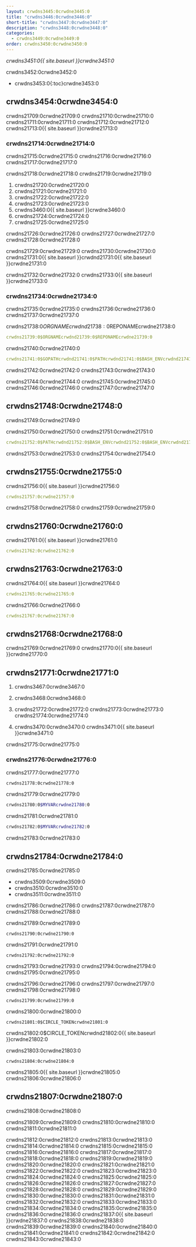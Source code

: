 ```yaml
---
layout: crwdns3445:0crwdne3445:0
title: "crwdns3446:0crwdne3446:0"
short-title: "crwdns3447:0crwdne3447:0"
description: "crwdns3448:0crwdne3448:0"
categories:
  - crwdns3449:0crwdne3449:0
order: crwdns3450:0crwdne3450:0
---
```

*crwdns3451:0{{ site.baseurl }}crwdne3451:0*

crwdns3452:0crwdne3452:0

- crwdns3453:0{:toc}crwdne3453:0

## crwdns3454:0crwdne3454:0

crwdns21709:0crwdne21709:0 crwdns21710:0crwdne21710:0 crwdns21711:0crwdne21711:0 crwdns21712:0crwdne21712:0 crwdns21713:0{{ site.baseurl }}crwdne21713:0

### crwdns21714:0crwdne21714:0

crwdns21715:0crwdne21715:0 crwdns21716:0crwdne21716:0 crwdns21717:0crwdne21717:0

crwdns21718:0crwdne21718:0 crwdns21719:0crwdne21719:0

1. crwdns21720:0crwdne21720:0
2. crwdns21721:0crwdne21721:0
3. crwdns21722:0crwdne21722:0
4. crwdns21723:0crwdne21723:0
5. crwdns3460:0{{ site.baseurl }}crwdne3460:0
6. crwdns21724:0crwdne21724:0
7. crwdns21725:0crwdne21725:0

crwdns21726:0crwdne21726:0 crwdns21727:0crwdne21727:0 crwdns21728:0crwdne21728:0

crwdns21729:0crwdne21729:0 crwdns21730:0crwdne21730:0 crwdns21731:0{{ site.baseurl }}crwdnd21731:0{{ site.baseurl }}crwdne21731:0

crwdns21732:0crwdne21732:0 crwdns21733:0{{ site.baseurl }}crwdne21733:0

### crwdns21734:0crwdne21734:0

crwdns21735:0crwdne21735:0 crwdns21736:0crwdne21736:0 crwdns21737:0crwdne21737:0

crwdns21738:0$ORGNAMEcrwdnd21738:0$REPONAMEcrwdne21738:0

```yaml
crwdns21739:0$ORGNAMEcrwdnd21739:0$REPONAMEcrwdne21739:0
```

crwdns21740:0crwdne21740:0

```yaml
crwdns21741:0$GOPATHcrwdnd21741:0$PATHcrwdnd21741:0$BASH_ENVcrwdnd21741:0$CIRCLE_SHA1crwdnd21741:0$BASH_ENVcrwdne21741:0
```

crwdns21742:0crwdne21742:0 crwdns21743:0crwdne21743:0

crwdns21744:0crwdne21744:0 crwdns21745:0crwdne21745:0 crwdns21746:0crwdne21746:0 crwdns21747:0crwdne21747:0

## crwdns21748:0crwdne21748:0

crwdns21749:0crwdne21749:0

crwdns21750:0crwdne21750:0 crwdns21751:0crwdne21751:0

```yaml
crwdns21752:0$PATHcrwdnd21752:0$BASH_ENVcrwdnd21752:0$BASH_ENVcrwdnd21752:0$BASH_ENVcrwdne21752:0
```

crwdns21753:0crwdne21753:0 crwdns21754:0crwdne21754:0

## crwdns21755:0crwdne21755:0

crwdns21756:0{{ site.baseurl }}crwdne21756:0

```yaml
crwdns21757:0crwdne21757:0
```

crwdns21758:0crwdne21758:0 crwdns21759:0crwdne21759:0

## crwdns21760:0crwdne21760:0

crwdns21761:0{{ site.baseurl }}crwdne21761:0

```yaml
crwdns21762:0crwdne21762:0
```

## crwdns21763:0crwdne21763:0

crwdns21764:0{{ site.baseurl }}crwdne21764:0

```yaml
crwdns21765:0crwdne21765:0
```

crwdns21766:0crwdne21766:0

```yaml
crwdns21767:0crwdne21767:0
```

## crwdns21768:0crwdne21768:0

crwdns21769:0crwdne21769:0 crwdns21770:0{{ site.baseurl }}crwdne21770:0

## crwdns21771:0crwdne21771:0

1. crwdns3467:0crwdne3467:0

2. crwdns3468:0crwdne3468:0

3. crwdns21772:0crwdne21772:0 crwdns21773:0crwdne21773:0 crwdns21774:0crwdne21774:0

4. crwdns3470:0crwdne3470:0 crwdns3471:0{{ site.baseurl }}crwdne3471:0

crwdns21775:0crwdne21775:0

### crwdns21776:0crwdne21776:0

crwdns21777:0crwdne21777:0

```bash
crwdns21778:0crwdne21778:0
```

crwdns21779:0crwdne21779:0

```bash
crwdns21780:0$MYVARcrwdne21780:0
```

crwdns21781:0crwdne21781:0

```bash
crwdns21782:0$MYVARcrwdne21782:0
```

crwdns21783:0crwdne21783:0

## crwdns21784:0crwdne21784:0

crwdns21785:0crwdne21785:0

- crwdns3509:0crwdne3509:0
- crwdns3510:0crwdne3510:0
- crwdns3511:0crwdne3511:0

crwdns21786:0crwdne21786:0 crwdns21787:0crwdne21787:0 crwdns21788:0crwdne21788:0

crwdns21789:0crwdne21789:0

    crwdns21790:0crwdne21790:0
    

crwdns21791:0crwdne21791:0

    crwdns21792:0crwdne21792:0
    

crwdns21793:0crwdne21793:0 crwdns21794:0crwdne21794:0 crwdns21795:0crwdne21795:0

crwdns21796:0crwdne21796:0 crwdns21797:0crwdne21797:0 crwdns21798:0crwdne21798:0

    crwdns21799:0crwdne21799:0
    

crwdns21800:0crwdne21800:0

    crwdns21801:0$CIRCLE_TOKENcrwdne21801:0
    

crwdns21802:0$CIRCLE_TOKENcrwdnd21802:0{{ site.baseurl }}crwdne21802:0

crwdns21803:0crwdne21803:0

    crwdns21804:0crwdne21804:0
    

crwdns21805:0{{ site.baseurl }}crwdne21805:0 crwdns21806:0crwdne21806:0

## crwdns21807:0crwdne21807:0

crwdns21808:0crwdne21808:0

crwdns21809:0crwdne21809:0 crwdns21810:0crwdne21810:0 crwdns21811:0crwdne21811:0

crwdns21812:0crwdne21812:0 crwdns21813:0crwdne21813:0 crwdns21814:0crwdne21814:0 crwdns21815:0crwdne21815:0 crwdns21816:0crwdne21816:0 crwdns21817:0crwdne21817:0 crwdns21818:0crwdne21818:0 crwdns21819:0crwdne21819:0 crwdns21820:0crwdne21820:0 crwdns21821:0crwdne21821:0 crwdns21822:0crwdne21822:0 crwdns21823:0crwdne21823:0 crwdns21824:0crwdne21824:0 crwdns21825:0crwdne21825:0 crwdns21826:0crwdne21826:0 crwdns21827:0crwdne21827:0 crwdns21828:0crwdne21828:0 crwdns21829:0crwdne21829:0 crwdns21830:0crwdne21830:0 crwdns21831:0crwdne21831:0 crwdns21832:0crwdne21832:0 crwdns21833:0crwdne21833:0 crwdns21834:0crwdne21834:0 crwdns21835:0crwdne21835:0 crwdns21836:0crwdne21836:0 crwdns21837:0{{ site.baseurl }}crwdne21837:0 crwdns21838:0crwdne21838:0 crwdns21839:0crwdne21839:0 crwdns21840:0crwdne21840:0 crwdns21841:0crwdne21841:0 crwdns21842:0crwdne21842:0 crwdns21843:0crwdne21843:0